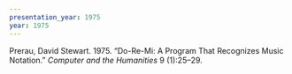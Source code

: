 ```yaml
---
presentation_year: 1975
year: 1975
---
```


Prerau, David Stewart. 1975. “Do-Re-Mi: A Program That Recognizes Music Notation.” <i>Computer and the Humanities</i> 9 (1):25–29.